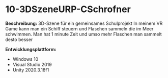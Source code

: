 # 10-3DSzeneURP-CSchrofner

**Beschreibung:**
3D-Szene für ein gemeinsames Schulprojekt 
In meinem VR Game kann man ein Schiff steuern und Flaschen sammeln die im Meer schwimmen. Man hat 1 minute Zeit und umso mehr Flaschen man sammelt desto besser

**Entwicklungsplattform:**
+ Windows 10
+ Visual Studio 2019
+ Unity 2020.3.18f1

